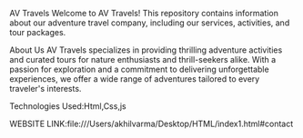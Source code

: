 AV Travels
Welcome to AV Travels! This repository contains information about our adventure travel company, including our services, activities, and tour packages.

About Us
AV Travels specializes in providing thrilling adventure activities and curated tours for nature enthusiasts and thrill-seekers alike. With a passion for exploration and a commitment to delivering unforgettable experiences, we offer a wide range of adventures tailored to every traveler's interests.

Technologies Used:Html,Css,js

WEBSITE LINK:file:///Users/akhilvarma/Desktop/HTML/index1.html#contact
